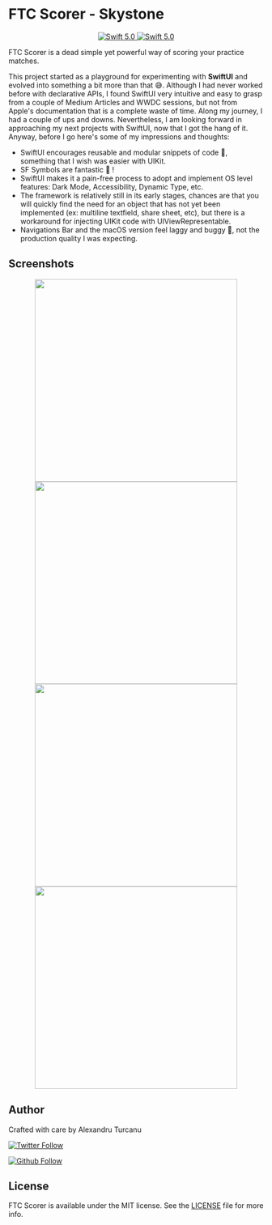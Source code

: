 # FTC Scorer - Skystone

<p align="center">
  <a href="https://trello.com/b/HaJ3UhcV">
      <img src="https://img.shields.io/badge/Vote-Trello-%2361BD4F.svg" alt="Swift 5.0">
  </a>
  <a href="https://github.com/Pondorasti/StonkScorer/blob/master/LICENSE">
      <img src="https://img.shields.io/github/license/pondorasti/stonkscorer" alt="Swift 5.0">
  </a>
</p>

FTC Scorer is a dead simple yet powerful way of scoring your practice matches.

This project started as a playground for experimenting with **SwiftUI** and evolved into something a bit more than that 😅. Although I had never worked before with declarative APIs, I found SwiftUI very intuitive and easy to grasp from a couple of Medium Articles and WWDC sessions, but not from Apple's documentation that is a complete waste of time. Along my journey, I had a couple of ups and downs. Nevertheless, I am looking forward in approaching my next projects with SwiftUI, now that I got the hang of it. Anyway, before I go here's some of my impressions and thoughts:

* SwiftUI encourages reusable and modular snippets of code  🥳, something that I wish was easier with UIKit.
* SF Symbols are fantastic 🤩 !
* SwiftUI makes it a pain-free process to adopt and implement OS level features: Dark Mode, Accessibility, Dynamic Type, etc.
* The framework is relatively still in its early stages, chances are that you will quickly find the need for an object that has not yet been implemented (ex: multiline textfield, share sheet, etc), but there is a workaround for injecting UIKit code with UIViewRepresentable.
* Navigations Bar and the macOS version feel laggy and buggy 🤨, not the production quality I was expecting.

## Screenshots

<p align="center">
    <img src="https://github.com/Pondorasti/StonkScorer/blob/master/External%20Assets/iOS%20Screenshots/6.5/1.jpg" width="400">
    <img src="https://github.com/Pondorasti/StonkScorer/blob/master/External%20Assets/iOS%20Screenshots/6.5/2.jpg" width="400">
    <img src="https://github.com/Pondorasti/StonkScorer/blob/master/External%20Assets/iOS%20Screenshots/6.5/3.jpg" width="400">
    <img src="https://github.com/Pondorasti/StonkScorer/blob/master/External%20Assets/iOS%20Screenshots/6.5/4.jpg" width="400">
</p>

## Author

Crafted with care by Alexandru Turcanu


[![Twitter Follow](https://img.shields.io/twitter/follow/pondorasti.svg?style=social)](https://twitter.com/pondorasti)

[![Github Follow](https://img.shields.io/github/followers/pondorasti.svg?style=social&label=Follow)](https://github.com/pondorasti)


## License

FTC Scorer is available under the MIT license. See the [LICENSE](https://github.com/Pondorasti/StonkScorer/blob/master/LICENSE) file for more info.
